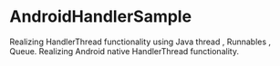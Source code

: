 # AndroidHandlerSample
 Realizing HandlerThread functionality using Java thread , Runnables ,  Queue.
 Realizing Android native HandlerThread functionality.
